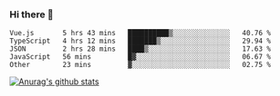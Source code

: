 ### Hi there 👋



<!--
**webB1an/webB1an** is a ✨ _special_ ✨ repository because its `README.md` (this file) appears on your GitHub profile.

Here are some ideas to get you started:

- 🔭 I’m currently working on ...
- 🌱 I’m currently learning ...
- 👯 I’m looking to collaborate on ...
- 🤔 I’m looking for help with ...
- 💬 Ask me about ...
- 📫 How to reach me: ...
- 😄 Pronouns: ...
- ⚡ Fun fact: ...
-->

<!--START_SECTION:waka-->

```text
Vue.js       5 hrs 43 mins   ██████████▒░░░░░░░░░░░░░░   40.76 %
TypeScript   4 hrs 12 mins   ███████▒░░░░░░░░░░░░░░░░░   29.94 %
JSON         2 hrs 28 mins   ████▒░░░░░░░░░░░░░░░░░░░░   17.63 %
JavaScript   56 mins         █▓░░░░░░░░░░░░░░░░░░░░░░░   06.67 %
Other        23 mins         ▓░░░░░░░░░░░░░░░░░░░░░░░░   02.75 %
```

<!--END_SECTION:waka-->


[![Anurag's github stats](https://github-readme-stats.vercel.app/api?username=webB1an&show_icons=true&theme=radical)](https://github.com/anuraghazra/github-readme-stats)

